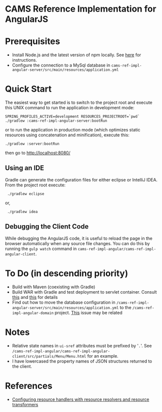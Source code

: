 CAMS Reference Implementation for AngularJS
===========================================

# Prerequisites

* Install Node.js and the latest version of npm locally. See [here](https://docs.npmjs.com/getting-started/installing-node) for instructions.
* Configure the connection to a MySql database in `cams-ref-impl-angular-server/src/main/resources/application.yml`

# Quick Start

The easiest way to get started is to switch to the project root and execute this UNIX command to run the application in development mode:

    SPRING_PROFILES_ACTIVE=development RESOURCES_PROJECTROOT=`pwd` ./gradlew :cams-ref-impl-angular-server:bootRun
     
or to run the application in production mode (which optimizes static resources using concatenation and minification), execute this:

    ./gradlew :server:bootRun
    
then go to [http://localhost:8080/](http://localhost:8080/)

## Using an IDE
Gradle can generate the configuration files for either eclipse or IntelliJ IDEA. From the project root execute:

     ./gradlew eclipse
     
or,

     ./gradlew idea  

## Debugging the Client Code
While debugging the AngularJS code, it is useful to reload the page in the browser automatically when any source file changes. You can do this by running the `gulp watch` command in `cams-ref-impl-angular/cams-ref-impl-angular-client`.  


# To Do (in descending priority)
* Build with Maven (coexisting with Gradle)
* Build WAR with Gradle and test deployment to servlet container. Consult [this](http://docs.spring.io/spring-boot/docs/current/reference/html/build-tool-plugins-gradle-plugin.html) and [this](http://docs.spring.io/spring-boot/docs/current/reference/html/howto-traditional-deployment.html#howto-create-a-deployable-war-file) for details
* Find out how to move the database configuration in `/cams-ref-impl-angular-server/src/main/resources/application.yml` 
to the `/cams-ref-impl-angular-domain` project. [This](https://github.com/spring-projects/spring-boot/issues/1805) issue may be related 

# Notes
* Relative state names in `ui-sref` attributes must be prefixed by '`.`'. See `/cams-ref-impl-angular/cams-ref-impl-angular-client/src/partials/Menu/Menu.html` for an example.
* I have lowercased the property names of JSON structures returned to the client.

# References

* [Configuring resource handlers with resource resolvers and resource transformers](https://github.com/bclozel/spring-resource-handling/blob/master/server/src/main/java/org/springframework/samples/resources/WebConfig.java#L96-L117)